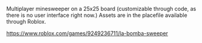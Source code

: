 Multiplayer minesweeper on a 25x25 board (customizable through code, as there is no user interface right now.)
Assets are in the placefile available through Roblox.

<https://www.roblox.com/games/9249236711/la-bomba-sweeper>
